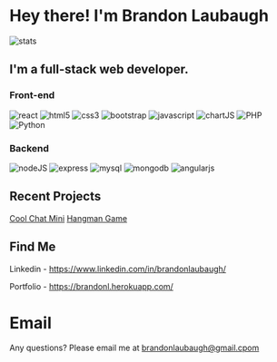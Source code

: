 # Hey there! I'm Brandon Laubaugh

![stats](https://github-readme-stats.vercel.app/api?username=KingKazmao&hide=contribs&theme=bear&count_private=true)


## I'm a full-stack web developer.

### Front-end

![react](https://img.shields.io/badge/React-20232A?style=for-the-badge&logo=react&logoColor=61DAFB)
![html5](https://img.shields.io/badge/HTML5-E34F26?style=for-the-badge&logo=html5&logoColor=white)
![css3](https://img.shields.io/badge/CSS3-1572B6?style=for-the-badge&logo=css3&logoColor=white)
![bootstrap](https://img.shields.io/badge/Bootstrap-563D7C?style=for-the-badge&logo=bootstrap&logoColor=white)
![javascript](https://img.shields.io/badge/JavaScript-F7DF1E?style=for-the-badge&logo=javascript&logoColor=black)
![chartJS](https://img.shields.io/badge/Chart.js-FF6384?style=for-the-badge&logo=chartdotjs&logoColor=white)
![PHP](https://img.shields.io/badge/PHP-FF6384?style=for-the-badge&logo=php&logoColor=white)
![Python](https://img.shields.io/badge/Python-FF6384?style=for-the-badge&logo=python&logoColor=white)


### Backend

![nodeJS](https://img.shields.io/badge/Node.js-339933?style=for-the-badge&logo=nodedotjs&logoColor=white)
![express](https://img.shields.io/badge/Express.js-444444?style=for-the-badge&logo=express&logoColor=white)
![mysql](https://img.shields.io/badge/MySQL-444444?style=for-the-badge&logo=mysql&logoColor=white)
![mongodb](https://img.shields.io/badge/MongoDB-4EA94B?style=for-the-badge&logo=mongodb&logoColor=white)
![angularjs](https://img.shields.io/badge/AngularJS-4EA94B?style=for-the-badge&logo=angularjs&logoColor=white)

## Recent Projects

[Cool Chat Mini](https://github.com/KingKazmao/coolchatmini)
[Hangman Game](https://github.com/KingKazmao/hangman)

## Find Me
Linkedin - https://www.linkedin.com/in/brandonlaubaugh/

Portfolio - https://brandonl.herokuapp.com/

# Email
Any questions? Please email me at [brandonlaubaugh@gmail.cpom](mailto:brandonlaubaugh@gmail.com)


